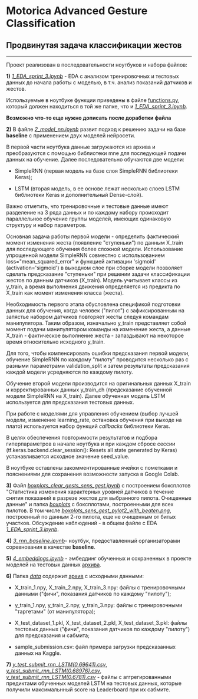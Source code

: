 # Motorica Advanced Gesture Classification
## Продвинутая задача классификации жестов
__________________________________________

Проект реализован в последовательности ноутбуков и набора файлов:

**1)** [*1_EDA_sprint_3.ipynb*](https://github.com/Alex1iv/Motorica_3/blob/main/1_EDA_sprint_3.ipynb) - EDA с анализом тренировочных и тестовых данных до начала работы с моделью, в т.ч. анализ показаний датчиков и жестов.

Используемые в ноутбуке функции приведены в файле [functions.py](https://github.com/Alex1iv/Motorica_3/blob/main/functions.py), который должен находиться в той же папке, что и [*1_EDA_sprint_3.ipynb*](https://github.com/Alex1iv/Motorica_3/blob/main/1_EDA_sprint_3.ipynb).


**Возможно что-то еще нужно дописать после доработки файла**  


**2)** В файле [*2_model_nn.ipynb*](https://github.com/Alex1iv/Motorica_3/blob/main/2_model_nn.ipynb) развит подход к решению задачи на базе **baseline** с применением двух моделей нейросети. 

В первой части ноутбука данные загружаются из архива и преобразуются с помощью библиотеки mne для последующей подачи данных на обучение. Далее последовательно обучаются две модели: 

- SimpleRNN (первая модель на базе слоя SimpleRNN библиотеки Keras); 

- LSTM (вторая модель, в ее основе лежат несколько слоев LSTM библиотеки Keras и дополнительный Dense-слой). 

Важно отметить, что тренировочные и тестовые данные имеют разделение на 3 ряда данных и по каждому набору происходит параллельное обучение группы моделей, имеющих одинаковую структуру и набор параметров. 

Основная задача работы первой модели - определить фактический момент изменения жеста (появление "ступеньки") по данным X_train для последующего обучения более сложной модели. Использование упрощенной модели SimpleRNN совместно с использованием loss="mean_squared_error" и функцией активации 'sigmoid' (activation='sigmoid') в выходном слое при сборке модели позволяет сделать предсказание "ступеньки" при решении задачи классификации жестов по данным датчиков (X_train). Модель учитывает классы из y_train, а время выполнения движения определяется из предикта по X_train как момент изменения класса (жеста). 

Необходимость первого этапа обусловлена спецификой подготовки данных для обучения, когда человек ("пилот") с зафиксированным на запястье набором датчиков повторяет жесты следуя командам манипулятора. Таким образом, изначально y_train представляет собой момент подачи манипулятором команды на изменение жеста, а данные X_train - фактическое выполнение жеста - запаздывают на некоторое время относительно исходного y_train. 

Для того, чтобы компенсировать ошибки предсказания первой модели, обучение SimpleRNN по каждому "пилоту" проводится несколько раз с разными параметрами validation_split и затем результаты предсказания каждой модели усредняются по каждому пилоту. 

Обучение второй модели производится на оригинальных данных X_train и корректированных данных y_train_ch (предсказание обученной модели SimpleRNN на X_train). Далее обученная модель LSTM используется для предсказания тестовых данных. 

При работе с моделями для управления обучением (выбор лучшей модели, изменение learning_rate, остановка обучения при выходе на плато) используется набор функций *callbacks* библиотеки Keras.

В целях обеспечения повторимости результатов и подбора гиперпараметров в начале ноутбука и при каждом сбросе сессии (tf.keras.backend.clear_session(): Resets all state generated by Keras) устанавливается исходное значение seed_value.  

В ноутбуке оставлены закомментированные ячейки с пометками и пояснениями для сохранения возможности запуска в Google Colab.

**3)** Файл [*boxplots_clear_gests_sens_gest.ipynb*](https://github.com/Alex1iv/Motorica_3/blob/main/boxplots_clear_gests_sens_gest.ipynb) с построением боксплотов "Статистика изменения характерных уровней датчиков в течение снятия показаний в разрезе жестов для выбранного пилота. Очищенные данные" и папка [*boxplots*](https://github.com/Alex1iv/Motorica_3/tree/main/boxplots) с боксплотами, построенными для всех пилотов. В том числе [*boxplots_sens_gest_pylot2_with_beaten.png*](https://github.com/Alex1iv/Motorica_3/blob/main/boxplots/boxplots_sens_gest_pylot2_with_beaten.png), построенный по данным 2-го пилота, еще не очищенным от битых участков. Обсуждение наблюдений - в общем файле с EDA [*1_EDA_sprint_3.ipynb*](https://github.com/Alex1iv/Motorica_3/blob/main/1_EDA_sprint_3.ipynb).

**4)** [*3_rnn_baseline.ipynb*](https://github.com/Alex1iv/Motorica_3/blob/main/3_rnn_baseline.ipynb)- ноутбук, предоставленный организаторами соревнования в качестве **baseline**.   

**5)** [*4_embeddings.ipynb*](https://github.com/Alex1iv/Motorica_3/blob/main/4_embeddings.ipynb) - эмбеддинг обученных и сохраненных в проекте моделей на тестовых данных [архива](https://github.com/Alex1iv/Motorica_3/blob/main/data/motorica-advanced-gesture-classification.zip).

**6)** Папка [*data*](https://github.com/Alex1iv/Motorica_3/tree/main/data) содержит [архив](https://github.com/Alex1iv/Motorica_3/blob/main/data/motorica-advanced-gesture-classification.zip) с исходными данными:

- X_train_1.npy, X_train_2.npy, X_train_3.npy: файлы с тренировочными данными ("фичи", показания датчиков по каждому "пилоту");

- y_train_1.npy, y_train_2.npy, y_train_3.npy: файлы с тренировочными "таргетами" (от манипулятора);

- X_test_dataset_1.pkl, X_test_dataset_2.pkl, X_test_dataset_3.pkl: файлы тестовых данных ("фичи", показания датчиков по каждому "пилоту") для предсказания и сабмита;

- sample_submission.csv: файл примера загрузки предсказанных данных на Kaggle.

**7)** [*y_test_submit_rnn_LSTM(0.69641).csv*](https://github.com/Alex1iv/Motorica_3/blob/main/y_test_submit_rnn_LSTM(0.69641).csv), [*y_test_submit_rnn_LSTM(0.68976).csv*](https://github.com/Alex1iv/Motorica_3/blob/main/y_test_submit_rnn_LSTM(0.68976).csv), [*y_test_submit_rnn_LSTM(0.6781).csv*](https://github.com/Alex1iv/Motorica_3/blob/main/y_test_submit_rnn_LSTM(0.6781).csv) - файлы с аггрегированными предиктами обученных моделей LSTM на тестовых данных, которые получили максимальнный score на Leaderboard при их сабмите. 
